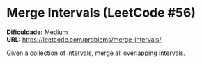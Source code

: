 # Merge Intervals (LeetCode #56)

**Dificuldade:** Medium  
**URL:** https://leetcode.com/problems/merge-intervals/

Given a collection of intervals, merge all overlapping intervals.
